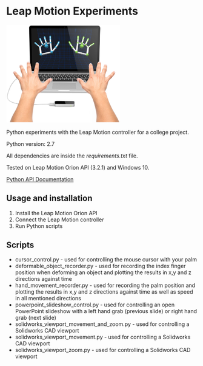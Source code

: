 # Leap Motion Experiments
<img src="assets/leap-motion.jpg" alt="drawing" width="300"/>

Python experiments with the Leap Motion controller for a college project.

Python version: 2.7

All dependencies are inside the *requirements.txt* file.

Tested on Leap Motion Orion API (3.2.1) and Windows 10.

[Python API Documentation](https://developer-archive.leapmotion.com/documentation/python/index.html)

## Usage and installation

1. Install the Leap Motion Orion API
2. Connect the Leap Motion controller
3. Run Python scripts

## Scripts

* cursor_control.py - used for controlling the mouse cursor with your palm
* deformable_object_recorder.py - used for recording the index finger position when deforming an object and plotting the results in x,y and z directions against time
* hand_movement_recorder.py - used for recording the palm position and plotting the results in x,y and z directions against time as well as speed in all mentioned directions
* powerpoint_slideshow_control.py - used for controlling an open PowerPoint slideshow with a left hand grab (previous slide) or right hand grab (next slide)
* solidworks_viewport_movement_and_zoom.py - used for controlling a Solidworks CAD viewport
* solidworks_viewport_movement.py - used for controlling a Solidworks CAD viewport
* solidworks_viewport_zoom.py - used for controlling a Solidworks CAD viewport
